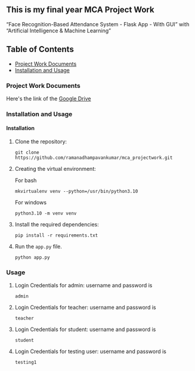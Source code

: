 ## This is my final year MCA Project Work
“Face Recognition-Based Attendance System - Flask App - With GUI” with “Artificial Intelligence & Machine Learning”

## Table of Contents
- [Project Work Documents](#Project-Work-Documents)
- [Installation and Usage](#installation-and-usage)


### Project Work Documents
Here's the link of the [Google Drive](https://drive.google.com/drive/folders/1UC6t4KgEn18r3SsVyasY49dbghV8JkPR?usp=drive_link)

### Installation and Usage
#### Installation
1. Clone the repository:
    ```
    git clone https://github.com/ramanadhampavankumar/mca_projectwork.git
    ```
2. Creating the virtual environment:

   For bash
    ```
    mkvirtualenv venv --python=/usr/bin/python3.10
    ```
   For windows
    ```
    python3.10 -m venv venv
    ```
4. Install the required dependencies:
    ```
    pip install -r requirements.txt
    ```
5. Run the `app.py` file.
    ```
    python app.py
    ```
### Usage
1. Login Credentials for admin:
    username and password is
    ```
    admin
    ```

2. Login Credentials for teacher:
    username and password is
    ```
    teacher
    ```

3. Login Credentials for student:
    username and password is
    ```
    student
    ```

4. Login Credentials for testing user:
    username and password is
    ```
    testing1
    ```
